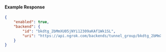 <!-- Code generated for API Clients. DO NOT EDIT. -->

#### Example Response

```json
{
	"enabled": true,
	"backend": {
		"id": "bkdtg_2bMmXU05jNYi12309aKAf1Wk1SL",
		"uri": "https://api.ngrok.com/backends/tunnel_group/bkdtg_2bMmXU05jNYi12309aKAf1Wk1SL"
	}
}
```
